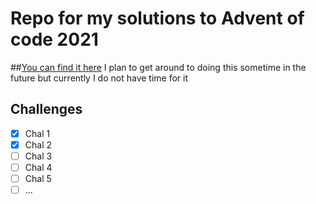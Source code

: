 # Repo for my solutions to Advent of code 2021
##[You can find it here](https://adventofcode.com/)
I plan to get around to doing this sometime in the future but currently I do not have time for it


## Challenges
- [X] Chal 1
- [X] Chal 2
- [ ] Chal 3
- [ ] Chal 4 
- [ ] Chal 5
- [ ] ...